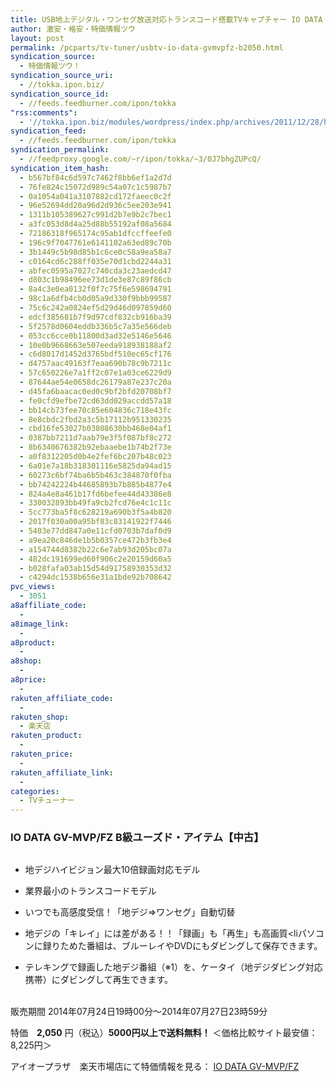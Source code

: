 ```yaml
---
title: USB地上デジタル・ワンセグ放送対応トランスコード搭載TVキャプチャー IO DATA テレキング GV-MVP/FZ B級ユーズド特価2,050円！
author: 激安・格安・特価情報ツウ
layout: post
permalink: /pcparts/tv-tuner/usbtv-io-data-gvmvpfz-b2050.html
syndication_source:
  - 特価情報ツウ！
syndication_source_uri:
  - //tokka.ipon.biz/
syndication_source_id:
  - //feeds.feedburner.com/ipon/tokka
"rss:comments":
  - '//tokka.ipon.biz/modules/wordpress/index.php/archives/2011/12/28/hp-compaq-20-s2021a-9870/#comments'
syndication_feed:
  - //feeds.feedburner.com/ipon/tokka
syndication_permalink:
  - //feedproxy.google.com/~r/ipon/tokka/~3/0J7bhgZUPcQ/
syndication_item_hash:
  - b567bf84c6d597c7462f8bb6ef1a2d7d
  - 76fe824c15072d989c54a07c1c5987b7
  - 0a1054a041a3107882cd172faeec0c2f
  - 96e52694dd20a96d2d936c5ee203e941
  - 1311b105389627c991d2b7e9b2c7bec1
  - a3fc053d8d4a25d88b55192af08a5684
  - 72186318f965174c95ab1dfccffeefe0
  - 196c9f7047761e6141102a63ed89c70b
  - 3b1449c5b98d85b1c6ce0c58a9ea58a7
  - c0164cd6c288ff035e70d1cbd2244a31
  - abfec0595a7027c740cda3c23aedcd47
  - d803c1b98496ee73d1de3e87c89f86cb
  - 8a4c3e0ea0132f0f7c75f6e598694791
  - 98c1a6dfb4cb0d05a9d330f9bbb99587
  - 75c6c242a0824ef5d29d46d097859d60
  - edcf385681b7f9d97cdf832cb916ba39
  - 5f2578d0604eddb336b5c7a35e566deb
  - 053cc6cce0b11800d3ad32e5146e5646
  - 10e0b9668663e507eeda918938188af2
  - c6d8017d1452d3765bdf510ec65cf176
  - d4757aac49163f7eaa690b78c9b7211c
  - 57c650226e7a1ff2c07e1a03ce6229d9
  - 87644ae54e0658dc26179a87e237c20a
  - d45fa6baacac0ed0c9bf2bfd20708bf7
  - fe0cfd9efbe72cd63dd029accdd57a18
  - bb14cb73fee70c85e604836c718e43fc
  - 8e8cbdc2fbd2a3c5b17112b951330235
  - cbd16fe53027b03808630bb468e04af1
  - 0387bb7211d7aab79e3f5f087bf8c272
  - 8b6340676382b92ebaaebe1b74b2f73e
  - a0f8312205d0b4e2fef6bc207b48c023
  - 6a01e7a18b318301116e5825da94ad15
  - 60273c6bf74ba6b5b463c384870f0fba
  - bb74242224b44685893b7b885b4877e4
  - 824a4e8a461b17fd6befee44d43386e8
  - 330032893bb49fa9cb2fcd76e4c1c11c
  - 5cc773ba5f8c628219a690b3f5a4b820
  - 2017f030a00a95bf83c83141922f7446
  - 5403e77dd847a0e11cfd0703b7daf0d9
  - a9ea20c846de1b5b0357ce472b3fb3e4
  - a154744d8382b22c6e7ab93d205bc07a
  - 482dc191699ed60f906c2e20159d60a5
  - b028fafa03ab15d54d91758930353d32
  - c4294dc1538b656e31a1bde92b708642
pvc_views:
  - 3051
a8affiliate_code:
  -
a8image_link:
  -
a8product:
  -
a8shop:
  -
a8price:
  -
rakuten_affiliate_code:
  -
rakuten_shop:
  - 楽天店
rakuten_product:
  -
rakuten_price:
  -
rakuten_affiliate_link:
  -
categories:
  - TVチューナー
---
```

### IO DATA GV-MVP/FZ B級ユーズド・アイテム【中古】

<div class="img-bg2 img_L">
  <a href="//hb.afl.rakuten.co.jp/hgc/0a708d69.b8a87d02.0a708d6a.55a4c12c/?pc=http%3a%2f%2fitem.rakuten.co.jp%2fioplaza%2f3300-00780223-00000001%2f%3fscid%3daf_link_img&m=http%3a%2f%2fm.rakuten.co.jp%2fioplaza%2fi%2f10259374%2f" target="_blank"><img src="//hbb.afl.rakuten.co.jp/hgb/?pc=http%3a%2f%2fthumbnail.image.rakuten.co.jp%2f%400_mall%2fioplaza%2fcabinet%2fused03%2fgvmvpfz.jpg%3f_ex%3d128x128&m=http%3a%2f%2fthumbnail.image.rakuten.co.jp%2f%400_mall%2fioplaza%2fcabinet%2fused03%2fgvmvpfz.jpg" border="0" title="" alt="" /></a>
</div>

<!--more-->

  * 地デジハイビジョン最大10倍録画対応モデル
  * 業界最小のトランスコードモデル
  * いつでも高感度受信！「地デジ⇒ワンセグ」自動切替
  * 地デジの「キレイ」には差がある！！「録画」も「再生」も高画質<liパソコンに録りためた番組は、ブルーレイやDVDにもダビングして保存できます。</li>

  * テレキングで録画した地デジ番組（※1）を、ケータイ（地デジダビング対応携帯）にダビングして再生できます。

<br clear="all" />販売期間 2014年07月24日19時00分～2014年07月27日23時59分

特価　<span class="tokka-price"><strong>2,050</strong></span> 円（税込）**5000円以上で送料無料！**
＜価格比較サイト最安値：8,225円＞

アイオープラザ　楽天市場店にて特価情報を見る： <span class="fs150p"><a href="//hb.afl.rakuten.co.jp/hgc/0a708d69.b8a87d02.0a708d6a.55a4c12c/?pc=http%3a%2f%2fitem.rakuten.co.jp%2fioplaza%2f3300-00780223-00000001%2f%3fscid%3daf_link_img&m=http%3a%2f%2fm.rakuten.co.jp%2fioplaza%2fi%2f10259374%2f" target="_blank">IO DATA GV-MVP/FZ</a></span>
